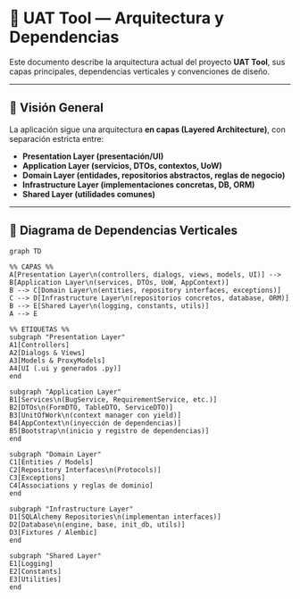 # 🧩 UAT Tool — Arquitectura y Dependencias

Este documento describe la arquitectura actual del proyecto **UAT Tool**, sus capas principales, dependencias verticales y convenciones de diseño.

---

## 📘 Visión General

La aplicación sigue una arquitectura **en capas (Layered Architecture)**, con separación estricta entre:

- **Presentation Layer (presentación/UI)**
- **Application Layer (servicios, DTOs, contextos, UoW)**
- **Domain Layer (entidades, repositorios abstractos, reglas de negocio)**
- **Infrastructure Layer (implementaciones concretas, DB, ORM)**
- **Shared Layer (utilidades comunes)**

---

## 🧭 Diagrama de Dependencias Verticales

```mermaid
graph TD

%% CAPAS %%
A[Presentation Layer\n(controllers, dialogs, views, models, UI)] --> B[Application Layer\n(services, DTOs, UoW, AppContext)]
B --> C[Domain Layer\n(entities, repository interfaces, exceptions)]
C --> D[Infrastructure Layer\n(repositorios concretos, database, ORM)]
B --> E[Shared Layer\n(logging, constants, utils)]
A --> E

%% ETIQUETAS %%
subgraph "Presentation Layer"
A1[Controllers]
A2[Dialogs & Views]
A3[Models & ProxyModels]
A4[UI (.ui y generados .py)]
end

subgraph "Application Layer"
B1[Services\n(BugService, RequirementService, etc.)]
B2[DTOs\n(FormDTO, TableDTO, ServiceDTO)]
B3[UnitOfWork\n(context manager con yield)]
B4[AppContext\n(inyección de dependencias)]
B5[Bootstrap\n(inicio y registro de dependencias)]
end

subgraph "Domain Layer"
C1[Entities / Models]
C2[Repository Interfaces\n(Protocols)]
C3[Exceptions]
C4[Associations y reglas de dominio]
end

subgraph "Infrastructure Layer"
D1[SQLAlchemy Repositories\n(implementan interfaces)]
D2[Database\n(engine, base, init_db, utils)]
D3[Fixtures / Alembic]
end

subgraph "Shared Layer"
E1[Logging]
E2[Constants]
E3[Utilities]
end



